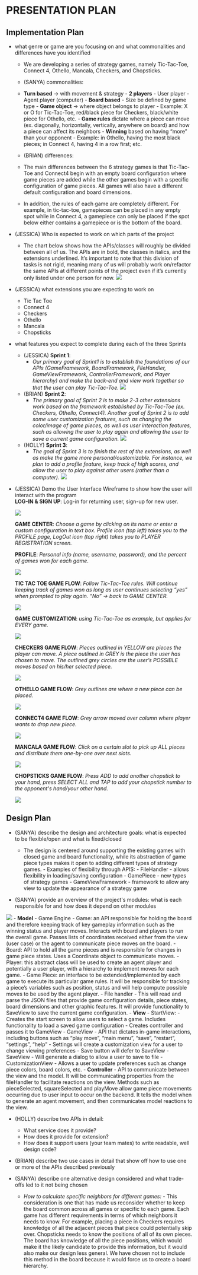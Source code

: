 PRESENTATION PLAN
====
## **Implementation Plan**
* what genre or game are you focusing on and what commonalities and differences have you identified
    - We are developing a series of strategy games, namely Tic-Tac-Toe, Connect 4, Othello, Mancala, Checkers, and Chopsticks. 
    - (SANYA) commonalities:
     - **Turn based** → with movement & strategy
            - **2 players**
                - User player
                - Agent player (computer)
            - **Board based**
                - Size be defined by game type
            - **Game object** → where object belongs to player
                - Example: X or O for Tic-Tac-Toe, red/black piece for Checkers, black/white piece for Othello, etc.
            - **Game rules** dictate where a piece can move (ex. diagonally, horizontally, vertically, anywhere on board) and how a piece can affect its neighbors 
            - **Winning** based on having “more” than your opponent
                - Example: in Othello, having the most black pieces; in Connect 4, having 4 in a row first; etc. 

    - (BRIAN) differences:
    -  The main differences between the 6 strategy games is that Tic-Tac-Toe and Connect4 begin with an empty board configuration where game pieces are added while the other games
       begin with a specific configuration of game pieces. All games will also have a different default configuration and board dimensions.  
    -  In addition, the rules of each game are completely different. For example, in tic-tac-toe, gamepieces can be placed in any empty spot while in Connect 4, a gamepiece can only be placed if the spot below either contains a gamepiece or is the bottom of the board.
* (JESSICA) Who is expected to work on which parts of the project
    - The chart below shows how the APIs/classes will roughly be divided between all of us. The APIs are in bold, the classes in italics, and the extensions underlined. It’s important to note that this division of tasks is not rigid, meaning many of us will probably work on/refactor the same APIs at different points of the project even if it’s currently only listed under one person for now. 
    ![](sprint_pics/divisionOfTasks.png) 
* (JESSICA) what extensions you are expecting to work on
    - Tic Tac Toe 
    - Connect 4 
    - Checkers 
    - Othello 
    - Mancala
    - Chopsticks
* what features you expect to complete during each of the three Sprints
    - (JESSICA) **Sprint 1**: 
        - *Our primary goal of Sprint1 is to establish the foundations of our APIs (GameFramework, BoardFramework, FileHandler, GameViewFramework, ControllerFramework, and Player hierarchy) and make the back-end and view work together so that the user can play Tic-Tac-Toe.*
        ![](sprint_pics/sprint1.png)
    - (BRIAN) **Sprint 2**: 
        - *The primary goal of Sprint 2 is to make 2-3 other extensions work based on the framework established by Tic-Tac-Toe (ex. Checkers, Othello, Connect4). Another goal of Sprint 2 is to add some user customization features, such as changing the color/image of game pieces, as well as user interaction features, such as allowing the user to play again and allowing the user to save a current game configuration.*
        ![](sprint_pics/sprint2.png) 
    - (HOLLY) **Sprint 3**: 
        - *The goal of Sprint 3 is to finish the rest of the extensions, as well as make the game more personal/customizable. For instance, we plan to add a profile feature, keep track of high scores, and allow the user to play against other users (rather than a computer).*
        ![](sprint_pics/sprint3.png)
     
* (JESSICA) Demo the User Interface Wireframe to show how the user will interact with the program        
    **LOG-IN & SIGN UP**: Log-in for returning user, sign-up for new user. 
    
    ![](wireframe_pics/logIn.png)
    
    **GAME CENTER**: *Choose a game by clicking on its name or enter a custom configuration in text box. Profile icon (top left) takes you to the PROFILE page, LogOut icon (top right) takes you to PLAYER REGISTRATION screen.*
    
    **PROFILE**: *Personal info (name, username, password), and the percent of games won for each game*. 
    
    ![](wireframe_pics/prof_gameCenter.png)
    
    **TIC TAC TOE GAME FLOW**: *Follow Tic-Tac-Toe rules. Will continue keeping track of games won as long as user continues selecting “yes” when prompted to play again. “No” → back to GAME CENTER.*
    
    ![](wireframe_pics/ticTacToeGame.png)
    
    **GAME CUSTOMIZATION**: *using Tic-Tac-Toe as example, but applies for EVERY game.*
     
    ![](wireframe_pics/gameCustomization.jpg)
    
    **CHECKERS GAME FLOW**: *Pieces outlined in YELLOW are pieces the player can move. A piece outlined in GREY is the piece the user has chosen to move. The outlined grey circles are the user’s POSSIBLE moves based on his/her selected piece.*
    
    ![](wireframe_pics/checkersGame.jpg) 
    
    **OTHELLO GAME FLOW**: *Grey outlines are where a new piece can be placed.*
    
    ![](wireframe_pics/othelloGame.png)
    
    **CONNECT4 GAME FLOW**: *Grey arrow moved over column where player wants to drop new piece.*
    
    ![](wireframe_pics/connect4Game.png)
    
    **MANCALA GAME FLOW**: *Click on a certain slot to pick up ALL pieces and distribute them one-by-one over next slots.*
    
    ![](wireframe_pics/mancalaGame.png)
    
    **CHOPSTICKS GAME FLOW**: *Press ADD to add another chopstick to your hand, press SELECT ALL and TAP to add your chopstick number to the opponent's hand/your other hand.*
    
    ![](wireframe_pics/chopsticksGame.png)

    
## **Design Plan**
* (SANYA) describe the design and architecture goals: what is expected to be flexible/open and what is fixed/closed
  - The design is centered around supporting the existing games with closed game and board functionality, while 
its abstraction of game piece types makes it open to adding different types of strategy games. 
        - Examples of flexibility through APIS: 
            - FileHandler - allows flexibility in loading/saving configuration 
            - GamePiece - new types of strategy games 
            - GameViewFramework - framework to allow any view to update the appearance of a strategy game  

* (SANYA) provide an overview of the project's modules: what is each responsible for and how does it depend on other modules

![](../plan/uml_pics/modulesPackageView.png)
    - **Model**
        - Game Engine
            - Game: an API responsible for holding the board and therefore keeping track of key gameplay information such as the winning status and player moves. Interacts with board and players to run the overall game. Passes lists of coordinates received either from the view (user case) or the agent to communicate piece moves on the board.
            - Board: API to hold all the game pieces and is responsible for changes in game piece states. Uses a Coordinate object to communicate moves.
            - Player: this abstract class will be used to create an agent player and potentially a user player, with a hierarchy to implement moves for each game.
            - Game Piece: an interface to be extended/implemented by each game to execute its particular game rules. It will be responsible for tracking a piece’s variables such as position, status and will help compute possible moves to be used by the agent player. 
        - File handler
            - This will read and parse the JSON files that provide game configuration details, piece states, board dimensions and other graphic features. It will provide functionality to SaveView to save the current game configuration.
    - **View**
        - StartView:
            - Creates the start screen to allow users to select a game. Includes functionality to load a saved game configuration
            - Creates controller and passes it to GameView
        - GameView
            - API that dictates in-game interactions, including buttons such as “play move”, “main menu”, “save”, “restart”, “settings”, “help”
            - Settings will create a customization view for a user to change viewing preferences
            - Save button will defer to SaveView
        - SaveView
            - Will generate a dialog to allow a user to save to file
        - CustomizationView
            - Allows a user to update preferences such as change piece colors, board colors, etc.
    - **Controller**
        - API to communicate between the view and the model. It will be communicating properties from the fileHandler to facilitate reactions on the view. Methods such as pieceSelected, squareSelected and playMove allow game piece movements occurring due to user input to occur on the backend. It tells the model when to generate an agent movement, and then communicates model reactions to the view.

* (HOLLY) describe two APIs in detail:
    - What service does it provide?
    - How does it provide for extension?
    - How does it support users (your team mates) to write readable, well design code?

* (BRIAN) describe two use cases in detail that show off how to use one or more of the APIs described previously

* (SANYA) describe one alternative design considered and what trade-offs led to it not being chosen
  - *How to calculate specific neighbors for different games:* 
        - This consideration is one that has made us reconsider whether to keep the board common across all games or specific to each game. Each game has different requirements in terms of which neighbors it needs to know. For example, placing a piece in Checkers requires knowledge of all the adjacent pieces that piece could potentially skip over. Chopsticks needs to know the positions of all of its own pieces. The board has knowledge of all the piece positions, which would make it the likely candidate to provide this information, but it would also make our design less general. We have chosen not to include this method in the board because it would force us to create a board hierarchy.

